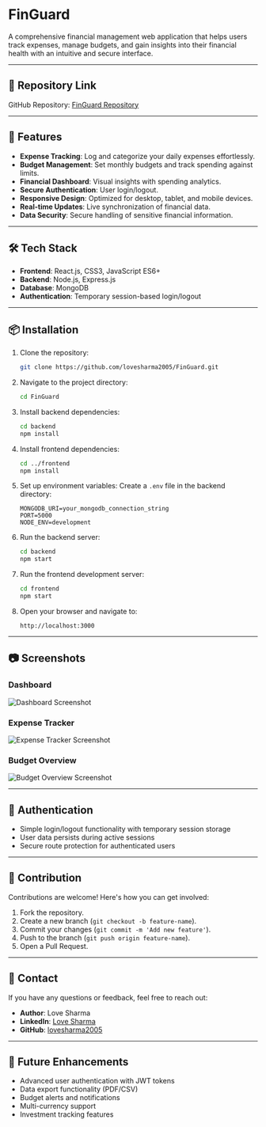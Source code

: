 # FinGuard
A comprehensive financial management web application that helps users track expenses, manage budgets, and gain insights into their financial health with an intuitive and secure interface.

---

## 📂 Repository Link
GitHub Repository: [FinGuard Repository](https://github.com/lovesharma2005/FinGuard)

---

## 🚀 Features
- **Expense Tracking**: Log and categorize your daily expenses effortlessly.
- **Budget Management**: Set monthly budgets and track spending against limits.
- **Financial Dashboard**: Visual insights with spending analytics.
- **Secure Authentication**: User login/logout.
- **Responsive Design**: Optimized for desktop, tablet, and mobile devices.
- **Real-time Updates**: Live synchronization of financial data.
- **Data Security**: Secure handling of sensitive financial information.

---

## 🛠️ Tech Stack
- **Frontend**: React.js, CSS3, JavaScript ES6+
- **Backend**: Node.js, Express.js
- **Database**: MongoDB
- **Authentication**: Temporary session-based login/logout

---

## 📦 Installation

1. Clone the repository:
   ```bash
   git clone https://github.com/lovesharma2005/FinGuard.git
   ```

2. Navigate to the project directory:
   ```bash
   cd FinGuard
   ```

3. Install backend dependencies:
   ```bash
   cd backend
   npm install
   ```

4. Install frontend dependencies:
   ```bash
   cd ../frontend
   npm install
   ```

5. Set up environment variables:
   Create a `.env` file in the backend directory:
   ```env
   MONGODB_URI=your_mongodb_connection_string
   PORT=5000
   NODE_ENV=development
   ```

6. Run the backend server:
   ```bash
   cd backend
   npm start
   ```

7. Run the frontend development server:
   ```bash
   cd frontend
   npm start
   ```

8. Open your browser and navigate to:
   ```
   http://localhost:3000
   ```

---

## 📷 Screenshots

### Dashboard
![Dashboard Screenshot](#)

### Expense Tracker
![Expense Tracker Screenshot](#)

### Budget Overview
![Budget Overview Screenshot](#)

---

## 🔐 Authentication
- Simple login/logout functionality with temporary session storage
- User data persists during active sessions
- Secure route protection for authenticated users

---

## 🤝 Contribution
Contributions are welcome! Here's how you can get involved:

1. Fork the repository.
2. Create a new branch (`git checkout -b feature-name`).
3. Commit your changes (`git commit -m 'Add new feature'`).
4. Push to the branch (`git push origin feature-name`).
5. Open a Pull Request.

---

## 📧 Contact
If you have any questions or feedback, feel free to reach out:

- **Author**: Love Sharma  
- **LinkedIn**: [Love Sharma](https://linkedin.com/in/love-sharma-26aa48348/)
- **GitHub**: [lovesharma2005](https://github.com/lovesharma2005)

---

## 🔮 Future Enhancements
- Advanced user authentication with JWT tokens
- Data export functionality (PDF/CSV)
- Budget alerts and notifications
- Multi-currency support
- Investment tracking features
